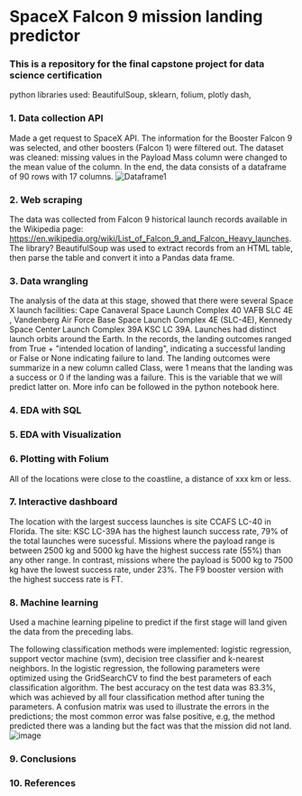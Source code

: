 # SpaceX Falcon 9 mission landing predictor 

### This is a repository for the final capstone project for data science certification 
python libraries used: BeautifulSoup, sklearn, folium, plotly dash,  

### 1. Data collection API
Made a get request to SpaceX API. 
The information for the Booster Falcon 9 was selected, and other boosters (Falcon 1) were filtered out. 
The dataset was cleaned: missing values in the Payload Mass column were changed to the mean value of the column. 
In the end, the data consists of a dataframe of 90 rows with 17 columns. 
![Dataframe1](https://user-images.githubusercontent.com/100446091/212753055-5d1804bb-3035-4371-b371-2cb1fb36a13b.JPG)


### 2. Web scraping 
The data was collected from Falcon 9 historical launch records available in the Wikipedia page: https://en.wikipedia.org/wiki/List_of_Falcon_9_and_Falcon_Heavy_launches. The library? BeautifulSoup was used to extract records from an HTML table, then parse the table and convert it into a Pandas data frame. 

### 3. Data wrangling 
The analysis of the data at this stage, showed that there were several Space X launch facilities: Cape Canaveral Space Launch Complex 40 VAFB SLC 4E , Vandenberg Air Force Base Space Launch Complex 4E (SLC-4E), Kennedy Space Center Launch Complex 39A KSC LC 39A.  Launches had distinct launch orbits around the Earth. In the records, the landing outcomes ranged from True + "intended location of landing", indicating a successful landing or False or None indicating failure to land. The landing outcomes were summarize in a new column called Class, were 1 means that the landing was a success or 0 if the landing was a failure. This is the variable that we will predict latter on. More info can be followed in the python notebook here.

### 4. EDA with SQL 

### 5. EDA with Visualization 

### 6. Plotting with Folium 
All of the locations were close to the coastline, a distance of xxx km or less. 

### 7. Interactive dashboard  
The location with the largest success launches is site CCAFS LC-40 in Florida. 
The site: KSC LC-39A has the highest launch success rate, 79% of the total launches were sucessful. 
Missions where the payload range is between 2500 kg and 5000 kg have the highest success rate (55%) than any other range. 
In contrast, missions where the payload is 5000 kg to 7500 kg have the lowest success rate, under 23%. 
The F9 booster version with the highest success rate is FT.  
### 8. Machine learning  
Used a machine learning pipeline to predict if the first stage will land given the data from the preceding labs. 

The following classification methods were implemented: logistic regression, support vector machine (svm), decision tree classifier and k-nearest neighbors. 
In the logistic regression, the following parameters were optimized using the GridSearchCV to find the best parameters of each classification algorithm. 
The best accuracy on the test data was 83.3%, which was achieved by all four classification method after tuning the parameters. A confusion matrix was used to illustrate the errors in the predictions; the most common error was false positive, e.g, the method predicted there was a landing but the fact was that the mission did not land.
![image](https://user-images.githubusercontent.com/100446091/212206170-da121c0a-8b66-4193-9a8e-4c38e12f23ac.png)

### 9. Conclusions 

### 10. References 





